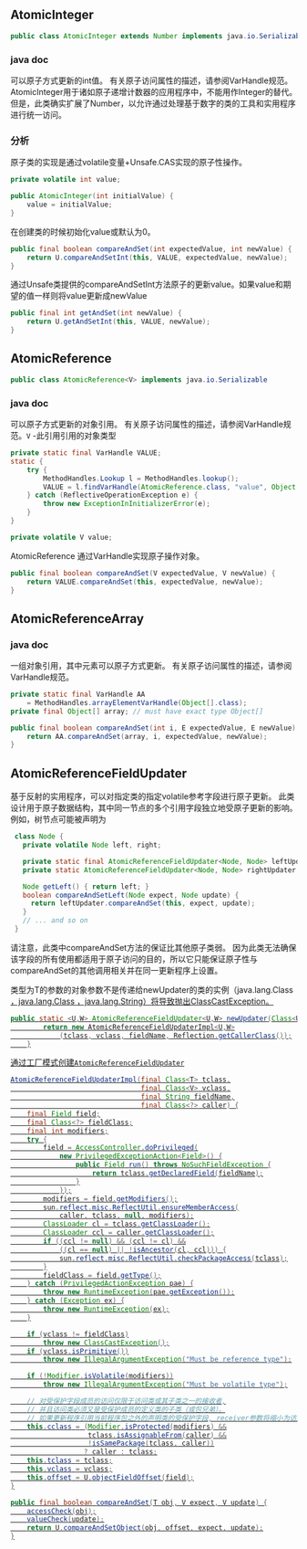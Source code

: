 ## AtomicInteger

```java
public class AtomicInteger extends Number implements java.io.Serializable 
```

### java doc

可以原子方式更新的int值。 有关原子访问属性的描述，请参阅VarHandle规范。 AtomicInteger用于诸如原子递增计数器的应用程序中，不能用作Integer的替代。 但是，此类确实扩展了Number，以允许通过处理基于数字的类的工具和实用程序进行统一访问。

### 分析

原子类的实现是通过volatile变量+Unsafe.CAS实现的原子性操作。

```java
private volatile int value;
```

```java
public AtomicInteger(int initialValue) {
    value = initialValue;
}
```

在创建类的时候初始化value或默认为0。

```java
public final boolean compareAndSet(int expectedValue, int newValue) {
    return U.compareAndSetInt(this, VALUE, expectedValue, newValue);
}
```

通过Unsafe类提供的compareAndSetInt方法原子的更新value。如果value和期望的值一样则将value更新成newValue

```java
public final int getAndSet(int newValue) {
    return U.getAndSetInt(this, VALUE, newValue);
}
```



## AtomicReference

```java
public class AtomicReference<V> implements java.io.Serializable 
```

### java doc

可以原子方式更新的对象引用。 有关原子访问属性的描述，请参阅VarHandle规范。`V` -此引用引用的对象类型

```java
private static final VarHandle VALUE;
static {
    try {
        MethodHandles.Lookup l = MethodHandles.lookup();
        VALUE = l.findVarHandle(AtomicReference.class, "value", Object.class);
    } catch (ReflectiveOperationException e) {
        throw new ExceptionInInitializerError(e);
    }
}
```

```java
private volatile V value;
```

AtomicReference 通过VarHandle实现原子操作对象。

```java
public final boolean compareAndSet(V expectedValue, V newValue) {
    return VALUE.compareAndSet(this, expectedValue, newValue);
}
```

## AtomicReferenceArray

### java doc

一组对象引用，其中元素可以原子方式更新。 有关原子访问属性的描述，请参阅VarHandle规范。

```java
private static final VarHandle AA
    = MethodHandles.arrayElementVarHandle(Object[].class);
private final Object[] array; // must have exact type Object[]
```

```java
public final boolean compareAndSet(int i, E expectedValue, E newValue) {
    return AA.compareAndSet(array, i, expectedValue, newValue);
}
```

## AtomicReferenceFieldUpdater

基于反射的实用程序，可以对指定类的指定volatile参考字段进行原子更新。 此类设计用于原子数据结构，其中同一节点的多个引用字段独立地受原子更新的影响。 例如，树节点可能被声明为

```java
 class Node {
   private volatile Node left, right;

   private static final AtomicReferenceFieldUpdater<Node, Node> leftUpdater = AtomicReferenceFieldUpdater.newUpdater(Node.class, Node.class, "left");
   private static AtomicReferenceFieldUpdater<Node, Node> rightUpdater =  AtomicReferenceFieldUpdater.newUpdater(Node.class, Node.class, "right");

   Node getLeft() { return left; }
   boolean compareAndSetLeft(Node expect, Node update) {
     return leftUpdater.compareAndSet(this, expect, update);
   }
   // ... and so on
 }
```

请注意，此类中compareAndSet方法的保证比其他原子类弱。 因为此类无法确保该字段的所有使用都适用于原子访问的目的，所以它只能保证原子性与compareAndSet的其他调用相关并在同一更新程序上设置。

类型为T的参数的对象参数不是传递给newUpdater的类的实例（java.lang.Class <U>，java.lang.Class <W>，java.lang.String）将导致抛出ClassCastException。

```java
public static <U,W> AtomicReferenceFieldUpdater<U,W> newUpdater(Class<U> tclass, Class<W> vclass, String fieldName) {
        return new AtomicReferenceFieldUpdaterImpl<U,W>
            (tclass, vclass, fieldName, Reflection.getCallerClass());
    }
```

通过工厂模式创建`AtomicReferenceFieldUpdater`

```java
AtomicReferenceFieldUpdaterImpl(final Class<T> tclass,
                                final Class<V> vclass,
                                final String fieldName,
                                final Class<?> caller) {
    final Field field;
    final Class<?> fieldClass;
    final int modifiers;
    try {
        field = AccessController.doPrivileged(
            new PrivilegedExceptionAction<Field>() {
                public Field run() throws NoSuchFieldException {
                    return tclass.getDeclaredField(fieldName);
                }
            });
        modifiers = field.getModifiers();
        sun.reflect.misc.ReflectUtil.ensureMemberAccess(
            caller, tclass, null, modifiers);
        ClassLoader cl = tclass.getClassLoader();
        ClassLoader ccl = caller.getClassLoader();
        if ((ccl != null) && (ccl != cl) &&
            ((cl == null) || !isAncestor(cl, ccl))) {
            sun.reflect.misc.ReflectUtil.checkPackageAccess(tclass);
        }
        fieldClass = field.getType();
    } catch (PrivilegedActionException pae) {
        throw new RuntimeException(pae.getException());
    } catch (Exception ex) {
        throw new RuntimeException(ex);
    }

    if (vclass != fieldClass)
        throw new ClassCastException();
    if (vclass.isPrimitive())
        throw new IllegalArgumentException("Must be reference type");

    if (!Modifier.isVolatile(modifiers))
        throw new IllegalArgumentException("Must be volatile type");

    // 对受保护字段成员的访问仅限于访问类或其子类之一的接收者,
    // 并且访问类必须又是受保护成员的定义类的子类（或包兄弟）。
    // 如果更新程序引用当前程序包之外的声明类的受保护字段, receiver参数将缩小为访问类的类型。
    this.cclass = (Modifier.isProtected(modifiers) &&
                   tclass.isAssignableFrom(caller) &&
                   !isSamePackage(tclass, caller))
                  ? caller : tclass;
    this.tclass = tclass;
    this.vclass = vclass;
    this.offset = U.objectFieldOffset(field);
}
```

```java
public final boolean compareAndSet(T obj, V expect, V update) {
    accessCheck(obj);
    valueCheck(update);
    return U.compareAndSetObject(obj, offset, expect, update);
}
```

